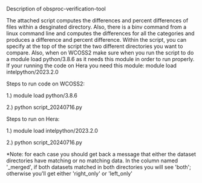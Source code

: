 Description of obsproc-verification-tool

The attached script computes the differences and percent differences of files within a desginated directory.
Also, there is a binv command from a linux command line and computes the differences for all the categories
and produces a difference and percent difference.  Within the script, you can specify at the top of the script
the two different directories you want to compare.  Also, when on WCOSS2 make sure when you run the script to do a module
load python/3.8.6 as it needs this module in order to run properly. If your running the code on Hera you need this module: module load intelpython/2023.2.0

Steps to run code on WCOSS2:

1.) module load python/3.8.6

2.) python script_20240716.py

Steps to run on Hera:

1.) module load intelpython/2023.2.0

2.) python script_20240716.py

*Note: for each case you should get back a message that either the dataset directories have matching or no matching data.  In the column named '_merged', if both datasets matched in both directories you will see 'both'; otherwise you'll get either 'right_only' or 'left_only'
